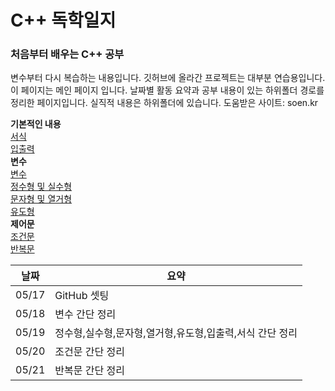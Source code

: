# C++ 독학일지
### 처음부터 배우는 C++ 공부
변수부터 다시 복습하는 내용입니다. 깃허브에 올라간 프로젝트는 대부분 연습용입니다.  
이 페이지는 메인 페이지 입니다. 날짜별 활동 요약과 공부 내용이 있는 하위폴더 경로를 정리한 페이지입니다. 실직적 내용은 하위폴더에 있습니다. 
도움받은 사이트: soen.kr  

**기본적인 내용**  
[서식](./공부내용/서식.md)  
[입출력](./공부내용/입출력.md)  
**변수**  
[변수](./공부내용/변수/변수.md)  
[정수형 및 실수형](./공부내용/변수/정수형_및_실수형.md)  
[문자형 및 열거형](./공부내용/변수/문자형_및_열거형.md)  
[유도형](./공부내용/변수/유도형.md)  
**제어문**  
[조건문](./공부내용/제어문/조건문.md)  
[반복문](./공부내용/제어문/반복문.md)  

| 날짜 | 요약 |
|------|------|
|05/17|GitHub 셋팅|
|05/18|변수 간단 정리|
|05/19|정수형,실수형,문자형,열거형,유도형,입출력,서식 간단 정리|
|05/20|조건문 간단 정리|
|05/21|반복문 간단 정리|
